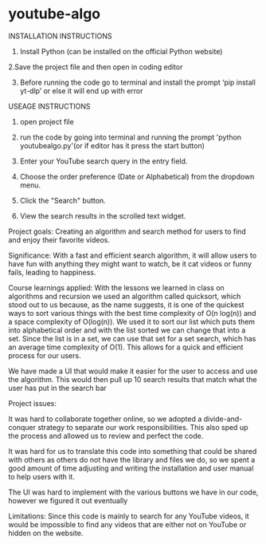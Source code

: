 # youtube-algo
INSTALLATION INSTRUCTIONS

1. Install Python (can be installed on the official Python website)

2.Save the project file and then open in coding editor

3. Before running the code go to terminal and install the prompt ‘pip install yt-dlp’ or else it will end up with error



USEAGE INSTRUCTIONS

1. open project file

2. run the code by going into terminal and running the prompt 'python youtubealgo.py'(or if editor has it press the start button)

3. Enter your YouTube search query in the entry field.

4. Choose the order preference (Date or Alphabetical) from the dropdown menu.

5. Click the "Search" button.

6. View the search results in the scrolled text widget.


Project goals: 
Creating an algorithm and search method for users to find and enjoy their favorite videos.  

Significance: 
With a fast and efficient search algorithm, it will allow users to have fun with anything they might want to watch, be it cat videos or funny fails, leading to happiness. 

Course learnings applied: 
With the lessons we learned in class on algorithms and recursion we used an algorithm called quicksort, which stood out to us because, as the name suggests, it is one of the quickest ways to sort various things with the best time complexity of O(n log(n)) and a space complexity of O(log(n)). We used it to sort our list which puts them into alphabetical order and with the list sorted we can change that into a set. Since the list is in a set, we can use that set for a set search, which has an average time complexity of O(1). This allows for a quick and efficient process for our users.  

We have made a UI that would make it easier for the user to access and use the algorithm. This would then pull up 10 search results that match what the user has put in the search bar 

Project issues: 

It was hard to collaborate together online, so we adopted a divide-and-conquer strategy to separate our work responsibilities. This also sped up the process and allowed us to review and perfect the code. 

It was hard for us to translate this code into something that could be shared with others as others do not have the library and files we do, so we spent a good amount of time adjusting and writing the installation and user manual to help users with it. 

The UI was hard to implement with the various buttons we have in our code, however we figured it out eventually

Limitations: 
Since this code is mainly to search for any YouTube videos, it would be impossible to find any videos that are either not on YouTube or hidden on the website.

